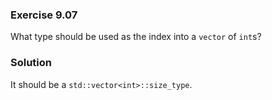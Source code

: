 ### Exercise 9.07

What type should be used as the index into a `vector` of `int`s?

### Solution

It should be a `std::vector<int>::size_type`.
